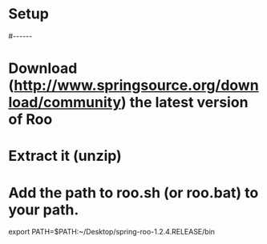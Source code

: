 # Setup
#------
# Download (http://www.springsource.org/download/community) the latest version of Roo
# Extract it (unzip)
# Add the path to roo.sh (or roo.bat) to your path.

export PATH=$PATH:~/Desktop/spring-roo-1.2.4.RELEASE/bin

